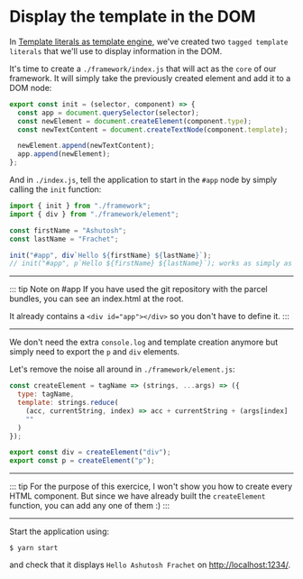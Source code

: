 # Display the template in the DOM

In [Template literals as template engine](/templating/template-literals.html), we've created two `tagged template literals` that we'll use to display information in the DOM.

It's time to create a `./framework/index.js` that will act as the `core` of our framework. It will simply take the previously created element and add it to a DOM node:

```javascript
export const init = (selector, component) => {
  const app = document.querySelector(selector);
  const newElement = document.createElement(component.type);
  const newTextContent = document.createTextNode(component.template);

  newElement.append(newTextContent);
  app.append(newElement);
};
```

And in `./index.js`, tell the application to start in the `#app` node by simply calling the `init` function:

```javascript
import { init } from "./framework";
import { div } from "./framework/element";

const firstName = "Ashutosh";
const lastName = "Frachet";

init("#app", div`Hello ${firstName} ${lastName}`);
// init("#app", p`Hello ${firstName} ${lastName}`); works as simply as moving div to p
```

---

::: tip Note on #app
If you have used the git repository with the parcel bundles, you can see an index.html at the root.

It already contains a `<div id="app"></div>` so you don't have to define it.
:::

---

We don't need the extra `console.log` and template creation anymore but simply need to export the `p` and `div` elements.

Let's remove the noise all around in `./framework/element.js`:

```javascript
const createElement = tagName => (strings, ...args) => ({
  type: tagName,
  template: strings.reduce(
    (acc, currentString, index) => acc + currentString + (args[index] || ""),
    ""
  )
});

export const div = createElement("div");
export const p = createElement("p");
```

---

::: tip
For the purpose of this exercice, I won't show you how to create every HTML component. But since we have already built
the `createElement` function, you can add any one of them :)
:::

---

Start the application using:

```
$ yarn start
```

and check that it displays `Hello Ashutosh Frachet` on [http://localhost:1234/](http://localhost:1234/).
